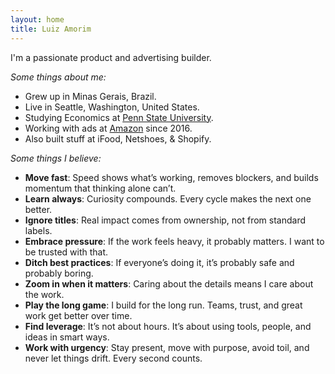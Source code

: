 ```yaml
---
layout: home
title: Luiz Amorim
---
```

I'm a passionate product and advertising builder.

_Some things about me:_

- Grew up in Minas Gerais, Brazil.
- Live in Seattle, Washington, United States.
- Studying Economics at [Penn State University](https://www.psu.edu/).
- Working with ads at [Amazon](https://www.linkedin.com/in/luizamorim/) since 2016.
- Also built stuff at iFood, Netshoes, & Shopify.

_Some things I believe:_

- **Move fast**: Speed shows what’s working, removes blockers, and builds momentum that thinking alone can’t.
- **Learn always**: Curiosity compounds. Every cycle makes the next one better.
- **Ignore titles**: Real impact comes from ownership, not from standard labels.
- **Embrace pressure**: If the work feels heavy, it probably matters. I want to be trusted with that.
- **Ditch best practices**: If everyone’s doing it, it’s probably safe and probably boring.
- **Zoom in when it matters**: Caring about the details means I care about the work.
- **Play the long game**: I build for the long run. Teams, trust, and great work get better over time.
- **Find leverage**: It’s not about hours. It’s about using tools, people, and ideas in smart ways.
- **Work with urgency**: Stay present, move with purpose, avoid toil, and never let things drift. Every second counts.
